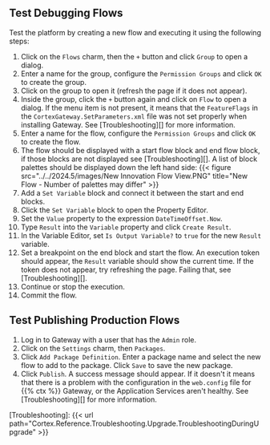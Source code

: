 ## Test Debugging Flows

Test the platform by creating a new flow and executing it using the following steps:

1. Click on the `Flows` charm, then the `+` button and click `Group` to open a dialog.
1. Enter a name for the group, configure the `Permission Groups` and click `OK` to create the group.
1. Click on the group to open it (refresh the page if it does not appear).
1. Inside the group, click the `+` button again and click on `Flow` to open a dialog. If the menu item is not present, it means that the `FeatureFlags` in the `CortexGateway.SetParameters.xml` file was not set properly when installing Gateway. See [Troubleshooting][] for more information.
1. Enter a name for the flow, configure the `Permission Groups` and click `OK` to create the flow.
1. The flow should be displayed with a start flow block and end flow block, if those blocks are not displayed see [Troubleshooting][]. A list of block palettes should be displayed down the left hand side:
    {{< figure src="../../2024.5/images/New Innovation Flow View.PNG" title="New Flow - Number of palettes may differ" >}}
1. Add a `Set Variable` block and connect it between the start and end blocks.
1. Click the `Set Variable` block to open the Property Editor.
1. Set the `Value` property to the expression `DateTimeOffset.Now`.
1. Type `Result` into the `Variable` property and click `Create Result`.
1. In the Variable Editor, set `Is Output Variable?` to `true` for the new `Result` variable.
1. Set a breakpoint on the end block and start the flow. An execution token should appear, the `Result` variable should show the current time. If the token does not appear, try refreshing the page. Failing that, see [Troubleshooting][].
1. Continue or stop the execution.
1. Commit the flow.

## Test Publishing Production Flows

1. Log in to Gateway with a user that has the `Admin` role.
1. Click on the `Settings` charm, then `Packages`.
1. Click `Add Package Definition`. Enter a package name and select the new flow to add to the package. Click `Save` to save the new package.
1. Click `Publish`. A success message should appear. If it doesn't it means that there is a problem with the configuration in the `web.config` file for {{% ctx %}} Gateway, or the Application Services aren't healthy. See [Troubleshooting][] for more information.

[Troubleshooting]: {{< url path="Cortex.Reference.Troubleshooting.Upgrade.TroubleshootingDuringUpgrade" >}}
